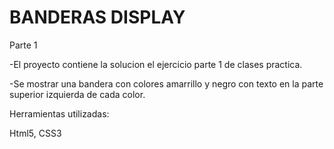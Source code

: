 # BANDERAS DISPLAY 

 Parte 1
 
 -El proyecto contiene la solucion el ejercicio parte 1 de clases practica.

 -Se mostrar una bandera con colores amarrillo y negro con texto en la parte 
 superior izquierda de cada color.


 Herramientas utilizadas:
 
   Html5, 
   CSS3
